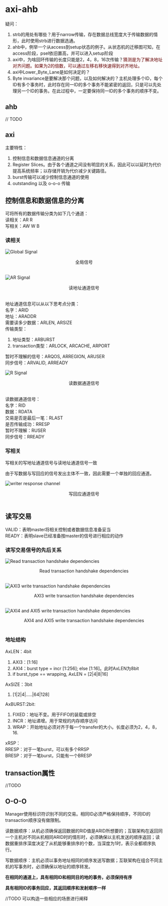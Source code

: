 # axi-ahb  

疑问：  
1. strb的用处有哪些？用于narrow传输，存在数据总线宽度大于传输数据的情形，此时使用strb进行数据选通。
2. ahb中，例举一个从access到setup状态的例子。从状态机的迁移图可知，在access阶段，psel依旧置高，并可以进入setup阶段    
3. axi中，为啥回环传输的长度只能是2，4，8，16次传输？<font color="#660000">猜测是为了解决地址对齐问题。如果为2的倍数，可以通过左移右移快速得到对齐地址。</font>  <br />
4. axi中Lower_Byte_Lane是如何决定的？  
5. Byte invariance是要解决那个问题，以及如何解决的？主机处理多个ID，每个ID有多个事务时，此时存在同一ID的多个事务不能紧密的返回，只是可以先处理另一个ID的事务。在此过程中，一定要保持同一ID的多个事务的顺序不变。  

## ahb  

// TODO  

## axi  

主要特性：  
1. 控制信息和数据信息通道的分离  
2. Register Slices。由于各个通道之间没有明显的关系，因此可以以延时为代价提高系统频率；以存储开销为代价减少关键路径。
3. burst传输可以减少控制信息通道的使用  
4. outstanding 以及 o-o-o 传输  

## 控制信息和数据信息的分离  

可将所有的数据传输分类为如下几个通道：  
读相关：AR R  
写相关：AW W B  

### 读相关  


![Global Signal](img/global_signal.png)  
<center>全局信号</center>  
&emsp;  
&emsp;  

![AR Signal](img/AR%20Signal.png)  
<center>读地址通道信号</center>  
&emsp;  
&emsp;  

地址通道信息可以从以下思考点分类：  
名字：ARID  
地址：ARADDR  
需要读多少数据：ARLEN, ARSIZE  
传输类型：  
   1. 地址类型：ARBURST
   2. transaction类型：ARLOCK, ARCACHE, ARPORT  

暂时不理解的信号：ARQOS, ARREGION, ARUSER  
同步信号：ARVALID, ARREADY  


![R Signal](img/R_Signal.png)  
<center>读数据通道信号</center>  
&emsp;  
&emsp;  

读数据通道信号：  
名字：RID  
数据：RDATA  
交易是否是最后一笔：RLAST  
是否传输成功：RRESP  
暂时不理解：RUSER  
同步信号：RREADY  

### 写相关  

写相关的写地址通道信号与读地址通道信号一致  

由于写数据与写回应的信号发出主体不一致，因此需要一个单独的回应通道。  

![writer response channel](img/B_channel.png)  
<center>写回应通道信号</center>  
&emsp;  
&emsp;  


## 读写交易  

VALID：表明master将相关控制或者数据信息准备妥当  
READY：表明slave已经准备按master的信号进行相应的动作  

### 读写交易信号的先后关系  

![Read transaction handshake dependencies](img/Read%20transaction%20handshake%20dependencies.png)  
<center>Read transaction handshake dependencies</center>  
&emsp;
&emsp;  

![AXI3 write transaction handshake dependencies](img/AXI3%20write%20transaction%20handshake%20dependencies.png)  
<center>AXI3 write transaction handshake dependencies</center>  
&emsp;
&emsp;  

![AXI4 and AXI5 write transaction handshake dependencies](img/AXI4%20and%20AXI5%20write%20transaction%20handshake%20dependencies.png)    
<center>AXI4 and AXI5 write transaction handshake dependencies</center>  
&emsp;
&emsp;  

### 地址结构  

AxLEN：4bit
1. AXI3：[1:16]  
2. AXI4：burst type = incr [1:256]; else [1:16]。此时AxLEN为8bit  
3. if burst_type == wrapping, AxLEN = [2|4|8|16]  

AxSIZE：3bit
1. [1|2|4|.....|64|128]  

AxBURST:2bit:  
1. FIXED：地址不变。用于FIFO的装载或排空  
2. INCR：地址递增。用于常规的内存顺序访问  
3. WRAP：开始地址必须对齐于每一个transfer的大小。长度必须为2，4，8，16.  

xRSP：  
RRESP：对于一笔burst，可以有多个RRSP  
BRESP：对于一笔burst，只能有一个BRESP  

## transaction属性  

//TODO  

## O-O-O  

Manager使用标识符识别不同的交易。相同ID必须严格保持顺序，不同ID的transaction顺序没有做限制。  

读数据顺序：从机必须确保返回数据的RID值是ARID所想要的；互联架构在返回同一个主机对不同从机相同ARID时的情形时，必须确保以主机发送的顺序返回；读数据重排序深度决定了从机能够重排序的个数，当深度为1时，表示全都顺序执行。  

写数据顺序：主机必须以事务地址相同的顺序发送写数据；互联架构在组合不同主机的写事务时，必须确保以地址的顺序转发。  

**在相同的通道上，具有相同ID和相同目的地的事务，必须保持有序**  

**具有相同ID的事务回应，其返回顺序和发射顺序一样**  

//TODO 可以构造一些相应的场景进行阐释
